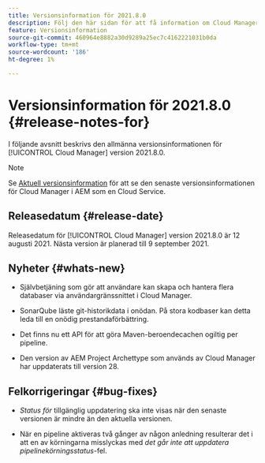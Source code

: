 ```yaml
---
title: Versionsinformation för 2021.8.0
description: Följ den här sidan för att få information om Cloud Manager version 2021.8.0
feature: Versionsinformation
source-git-commit: 460964e8882a30d9289a25ec7c4162221031b0da
workflow-type: tm+mt
source-wordcount: '186'
ht-degree: 1%

---
```


# Versionsinformation för 2021.8.0 {#release-notes-for}

I följande avsnitt beskrivs den allmänna versionsinformationen för [!UICONTROL Cloud Manager] version 2021.8.0.

>[!NOTE]
>Se [Aktuell versionsinformation](https://experienceleague.adobe.com/docs/experience-manager-cloud-service/onboarding/getting-access/release-notes-cloud-manager/release-notes-cm-current.html?lang=en#getting-access) för att se den senaste versionsinformationen för Cloud Manager i AEM som en Cloud Service.

## Releasedatum {#release-date}

Releasedatum för [!UICONTROL Cloud Manager] version 2021.8.0 är 12 augusti 2021.
Nästa version är planerad till 9 september 2021.

## Nyheter {#whats-new}

* Självbetjäning som gör att användare kan skapa och hantera flera databaser via användargränssnittet i Cloud Manager.

* SonarQube läste git-historikdata i onödan. På stora kodbaser kan detta leda till en onödig prestandaförbättring.

* Det finns nu ett API för att göra Maven-beroendecachen ogiltig per pipeline.

* Den version av AEM Project Archettype som används av Cloud Manager har uppdaterats till version 28.

## Felkorrigeringar {#bug-fixes}

* *Status för* tillgänglig uppdatering ska inte visas när den senaste versionen är mindre än den aktuella versionen.

* När en pipeline aktiveras två gånger av någon anledning resulterar det i att en av körningarna misslyckas med *det går inte att uppdatera pipelinekörningsstatus*-fel.
